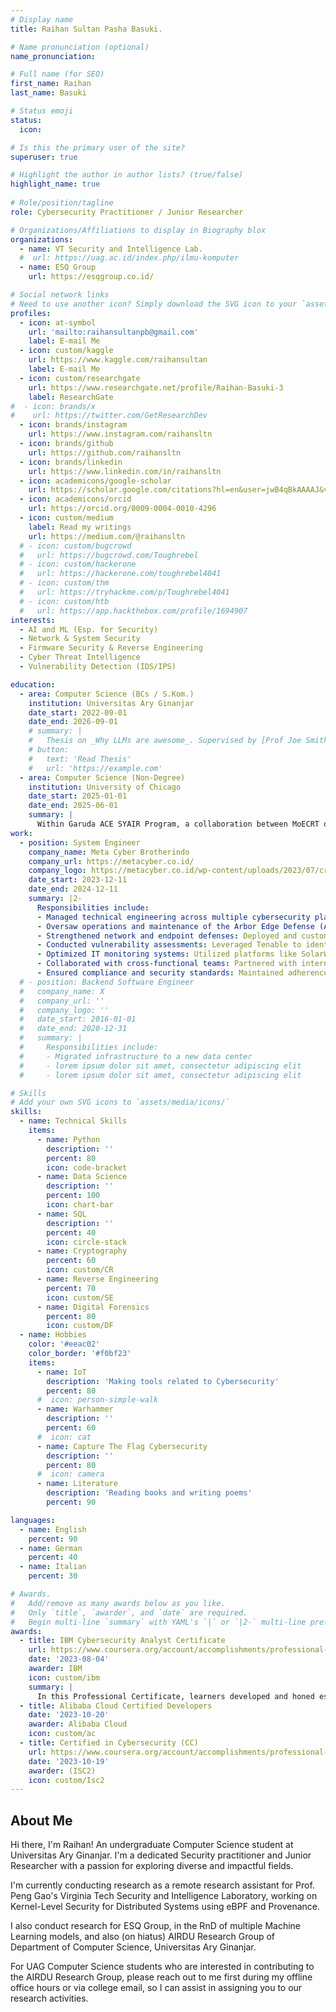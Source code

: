 ```yaml
---
# Display name
title: Raihan Sultan Pasha Basuki.

# Name pronunciation (optional)
name_pronunciation:

# Full name (for SEO)
first_name: Raihan
last_name: Basuki

# Status emoji
status:
  icon:

# Is this the primary user of the site?
superuser: true

# Highlight the author in author lists? (true/false)
highlight_name: true
      
# Role/position/tagline
role: Cybersecurity Practitioner / Junior Researcher

# Organizations/Affiliations to display in Biography blox
organizations:
  - name: VT Security and Intelligence Lab.
  #  url: https://uag.ac.id/index.php/ilmu-komputer
  - name: ESQ Group
    url: https://esqgroup.co.id/

# Social network links
# Need to use another icon? Simply download the SVG icon to your `assets/media/icons/` folder.
profiles:
  - icon: at-symbol
    url: 'mailto:raihansultanpb@gmail.com'
    label: E-mail Me
  - icon: custom/kaggle
    url: https://www.kaggle.com/raihansultan
    label: E-mail Me
  - icon: custom/researchgate
    url: https://www.researchgate.net/profile/Raihan-Basuki-3
    label: ResearchGate
#  - icon: brands/x
#    url: https://twitter.com/GetResearchDev
  - icon: brands/instagram
    url: https://www.instagram.com/raihansltn
  - icon: brands/github
    url: https://github.com/raihansltn
  - icon: brands/linkedin
    url: https://www.linkedin.com/in/raihansltn
  - icon: academicons/google-scholar
    url: https://scholar.google.com/citations?hl=en&user=jwB4qBkAAAAJ&view_op=list_works&gmla=AL3_zijqw0rHTAl2lH8F9ZFq1QaxIuQkHzMEI_mY8P4iNdqh3ylq1dWelPYnv7JIVG5UOUiqmPpri48dSZDfmNOGUw_Ntdd42o39DDfXa6SgyJJSrkEe93QcH6_lLB8rEf1LPD2tdpA9ts3dO0RZ3z0&iaan=Raihan+Sultan
  - icon: academicons/orcid
    url: https://orcid.org/0009-0004-0010-4296
  - icon: custom/medium
    label: Read my writings
    url: https://medium.com/@raihansltn
  # - icon: custom/bugcrowd
  #   url: https://bugcrowd.com/Toughrebel
  # - icon: custom/hackerone
  #   url: https://hackerone.com/toughrebel4041
  # - icon: custom/thm
  #   url: https://tryhackme.com/p/Toughrebel4041
  # - icon: custom/htb
  #   url: https://app.hackthebox.com/profile/1694907
interests:
  - AI and ML (Esp. for Security)
  - Network & System Security
  - Firmware Security & Reverse Engineering
  - Cyber Threat Intelligence
  - Vulnerability Detection (IDS/IPS)

education:
  - area: Computer Science (BCs / S.Kom.)
    institution: Universitas Ary Ginanjar
    date_start: 2022-09-01
    date_end: 2026-09-01
    # summary: |
    #   Thesis on _Why LLMs are awesome_. Supervised by [Prof Joe Smith](https://example.com). Presented papers at 5 IEEE conferences with the contributions being published in 2 Springer journals.
    # button:
    #   text: 'Read Thesis'
    #   url: 'https://example.com'
  - area: Computer Science (Non-Degree)
    institution: University of Chicago
    date_start: 2025-01-01
    date_end: 2025-06-01
    summary: |
      Within Garuda ACE SYAIR Program, a collaboration between MoECRT of Indonesia and University of Chicago. I undergo System and AI Research Training Program (SYAIR) under Prof. Haryadi Gunawi.
work:
  - position: System Engineer
    company_name: Meta Cyber Brotherindo
    company_url: https://metacyber.co.id/
    company_logo: https://metacyber.co.id/wp-content/uploads/2023/07/cropped-Screenshot_29-removebg-preview-385x187.png
    date_start: 2023-12-11
    date_end: 2024-12-11
    summary: |2-
      Responsibilities include:
      - Managed technical engineering across multiple cybersecurity platforms: Delivered solutions for diverse clients by implementing and maintaining platforms like SolarWinds and Splunk for IT monitoring, SentinelOne for endpoint protection, and Tenable for comprehensive vulnerability assessments. Ensured seamless integration and optimal performance for each platform.
      - Oversaw operations and maintenance of the Arbor Edge Defense (AED) platform: Specialized in DDoS mitigation using AED by Netscout, performing proactive system checks, updates, and fine-tuning configurations to fortify client network security postures.
      - Strengthened network and endpoint defenses: Deployed and customized advanced endpoint protection platforms, ensuring robust threat detection, prevention, and response across client environments.
      - Conducted vulnerability assessments: Leveraged Tenable to identify, analyze, and mitigate critical vulnerabilities, providing actionable reports and remediation plans to improve security resilience.
      - Optimized IT monitoring systems: Utilized platforms like SolarWinds and Splunk to deliver real-time monitoring, logging, and analytics solutions, enabling proactive incident detection and resolution.
      - Collaborated with cross-functional teams: Partnered with internal teams and client stakeholders to design, implement, and manage tailored security solutions aligned with organizational objectives.
      - Ensured compliance and security standards: Maintained adherence to industry best practices and compliance requirements by configuring platforms to meet rigorous security benchmarks.
  # - position: Backend Software Engineer
  #   company_name: X
  #   company_url: ''
  #   company_logo: ''
  #   date_start: 2016-01-01
  #   date_end: 2020-12-31
  #   summary: |
  #     Responsibilities include:
  #     - Migrated infrastructure to a new data center
  #     - lorem ipsum dolor sit amet, consectetur adipiscing elit
  #     - lorem ipsum dolor sit amet, consectetur adipiscing elit

# Skills
# Add your own SVG icons to `assets/media/icons/`
skills:
  - name: Technical Skills
    items:
      - name: Python
        description: ''
        percent: 80
        icon: code-bracket
      - name: Data Science
        description: ''
        percent: 100
        icon: chart-bar
      - name: SQL
        description: ''
        percent: 40
        icon: circle-stack
      - name: Cryptography
        percent: 60
        icon: custom/CR
      - name: Reverse Engineering
        percent: 70
        icon: custom/SE
      - name: Digital Forensics
        percent: 80
        icon: custom/DF
  - name: Hobbies
    color: '#eeac02'
    color_border: '#f0bf23'
    items:
      - name: IoT
        description: 'Making tools related to Cybersecurity'
        percent: 80
      #  icon: person-simple-walk
      - name: Warhammer
        description: ''
        percent: 60
      #  icon: cat
      - name: Capture The Flag Cybersecurity
        description: ''
        percent: 80
      #  icon: camera
      - name: Literature
        description: 'Reading books and writing poems'
        percent: 90

languages:
  - name: English
    percent: 90
  - name: German
    percent: 40
  - name: Italian
    percent: 30

# Awards.
#   Add/remove as many awards below as you like.
#   Only `title`, `awarder`, and `date` are required.
#   Begin multi-line `summary` with YAML's `|` or `|2-` multi-line prefix and indent 2 spaces below.
awards:
  - title: IBM Cybersecurity Analyst Certificate
    url: https://www.coursera.org/account/accomplishments/professional-cert/AZG54QE7NQL8
    date: '2023-08-04'
    awarder: IBM
    icon: custom/ibm
    summary: |
      In this Professional Certificate, learners developed and honed essential knowledge and skills to enter today's dynamic cybersecurity workforce. Learners developed knowledge of cybersecurity analyst tools including data protection; endpoint protection; SIEM; and systems and network fundamentals; acquired knowledge around key compliance and threat intelligence topics important in today's cybersecurity landscape; gained skills for incident responses and forensics. The learner's knowledge and skills were tested through multiple assessments throughout the courses, a real-world breach case study and several hands on virtual labs. The learner also achieved a passing score on a final assessment course covering all content from the previous seven courses.
  - title: Alibaba Cloud Certified Developers
    date: '2023-10-20'
    awarder: Alibaba Cloud
    icon: custom/ac
  - title: Certified in Cybersecurity (CC)
    url: https://www.coursera.org/account/accomplishments/professional-cert/AZG54QE7NQL8
    date: '2023-10-19'
    awarder: (ISC2)
    icon: custom/Isc2
---
```


## About Me

Hi there, I'm Raihan! An undergraduate Computer Science student at Universitas Ary Ginanjar. I'm a dedicated Security practitioner and Junior Researcher with a passion for exploring diverse and impactful fields.

I'm currently conducting research as a remote research assistant for Prof. Peng Gao's Virginia Tech Security and Intelligence Laboratory, working on Kernel-Level Security for Distributed Systems using eBPF and Provenance.

I also conduct research for ESQ Group, in the RnD of multiple Machine Learning models, and also (on hiatus) AIRDU Research Group of Department of Computer Science, Universitas Ary Ginanjar.

For UAG Computer Science students who are interested in contributing to the AIRDU Research Group, please reach out to me first during my offline office hours or via college email, so I can assist in assigning you to our research activities.
